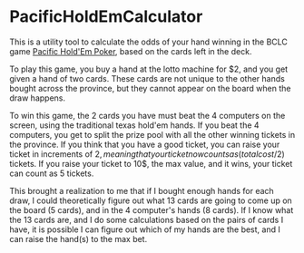 # PacificHoldEmCalculator

This is a utility tool to calculate the odds of your hand winning in the BCLC game [Pacific Hold'Em Poker](https://lotto.bclc.com/pacific-holdem-poker.html), based on the cards left in the deck.

To play this game, you buy a hand at the lotto machine for $2, and you get given a hand of two cards. These cards are not unique to the other hands bought across the province, but they cannot appear on the board when the draw happens.

To win this game, the 2 cards you have must beat the 4 computers on the screen, using the traditional texas hold'em hands. If you beat the 4 computers, you get to split the prize pool with all the other winning tickets in the province. If you think that you have a good ticket, you can raise your ticket in increments of $2, meaning that your ticket now counts as (total cost/$2) tickets. If you raise your ticket to 10$, the max value, and it wins, your ticket can count as 5 tickets.

This brought a realization to me that if I bought enough hands for each draw, I could theoretically figure out what 13 cards are going to come up on the board (5 cards), and in the 4 computer's hands (8 cards). If I know what the 13 cards are, and I do some calculations based on the pairs of cards I have, it is possible I can figure out which of my hands are the best, and I can raise the hand(s) to the max bet.
